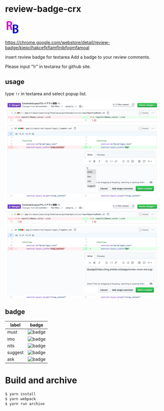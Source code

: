 # review-badge-crx

![パッケージ画像](./rbicon.png)

https://chrome.google.com/webstore/detail/review-badge/kiepclhakcefkflamflnjbfogmfamoal

insert review badge for textarea
Add a badge to your review comments.

Please input "!r" in textarea for github site.


## usage

type `!r` in textarea and select popup list.


![screenshot1](https://github.com/sassy/review-badge-crx/blob/master/screenshot/screenshot1.png)


![screenshot2](https://github.com/sassy/review-badge-crx/blob/master/screenshot/screenshot2.png)



## badge
|label |badge |
|-------|-------|
|must |![badge](https://img.shields.io/badge/review-must-red.svg) |
|imo |![badge](https://img.shields.io/badge/review-imo-orange.svg) |
|nits |![badge](https://img.shields.io/badge/review-nits-green.svg) |
|suggest |![badge](https://img.shields.io/badge/review-suggestion-blue.svg) |
|ask |![badge](https://img.shields.io/badge/review-ask-blue.svg) |

# Build and archive

```
$ yarn install
$ yarn webpack
$ yarn run archive
```



